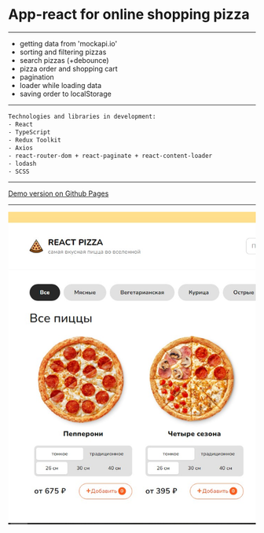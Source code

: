 # App-react for online shopping pizza

***

* getting data from 'mockapi.io'
* sorting and filtering pizzas
* search pizzas (+debounce)
* pizza order and shopping cart
* pagination
* loader while loading data
* saving order to localStorage

***

```
Technologies and libraries in development:
- React
- TypeScript
- Redux Toolkit
- Axios
- react-router-dom + react-paginate + react-content-loader
- lodash
- SСSS
```

***

[Demo version on Github Pages](https://nedug.github.io/Pizza-App-React)

***

![](https://github.com/nedug/cv-alexander-r/blob/main/src/common/img/pizza.jpg?raw=true)
